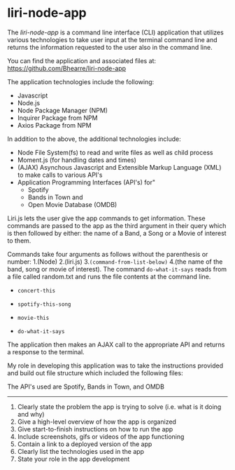 # liri-node-app

The *liri-node-app* is a command line interface (CLI) application that utilizes various technologies to take user input at the terminal command line and returns the information requested to the user also in the command line.

You can find the application and associated files at:  https://github.com/Bhearre/liri-node-app

The application technologies include the following:
*   Javascript
*   Node.js
*   Node Package Manager (NPM)
*   Inquirer Package from NPM
*   Axios Package from NPM

In addition to the above, the additional technologies include:

*   Node File System(fs) to read and write files as well as child process 
*   Moment.js (for handling dates and times)
*   (AJAX) Asynchous Javascript and Extensible Markup Language (XML) to make calls to various API's
*   Application Programming Interfaces (API's) for"
    *   Spotify
    *   Bands in Town and 
    *   Open Movie Database (OMDB)

Liri.js lets the user give the app commands to get information.  These commands are passed to the app as the third argument in their query which is then followed by either: the name of a Band, a Song or a Movie of interest to them.

Commands take four arguments as follows without the parenthesis or number:  1.(Node) 2.(liri.js) 3.`(command-from-list-below)` 4.(the name of the band, song or movie of interest). The command `do-what-it-says` reads from a file called random.txt and runs the file contents at the command line.

   * `concert-this` 

   * `spotify-this-song`

   * `movie-this`

   * `do-what-it-says`

 
The application then makes an AJAX call to the appropriate API and returns a response to the terminal.

My role in developing this application was to take the instructions provided and build out file structure which included the following files:

 The API's used are Spotify, Bands in Town, and OMDB 

*************************************************************************************************


1. Clearly state the problem the app is trying to solve (i.e. what is it doing and why)
2. Give a high-level overview of how the app is organized
3. Give start-to-finish instructions on how to run the app
4. Include screenshots, gifs or videos of the app functioning
5. Contain a link to a deployed version of the app
6. Clearly list the technologies used in the app
7. State your role in the app development
